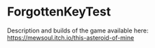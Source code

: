 # ForgottenKeyTest

Description and builds of the game available here: https://mewsoul.itch.io/this-asteroid-of-mine
